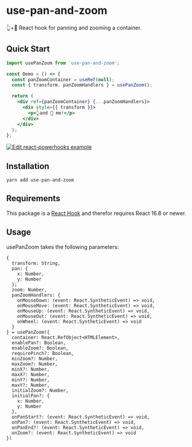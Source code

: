 # use-pan-and-zoom
👆+🔎 React hook for panning and zooming a container.

## Quick Start
```jsx
import usePanZoom from 'use-pan-and-zoom';

const Demo = () => {
  const panZoomContainer = useRef(null);
  const { transform, panZoomHandlers } = usePanZoom();

  return (
    <div ref={panZoomContainer} {...panZoomHandlers}>
      <div style={{ transform }}>
        <p>👆and 🔎 me!</p>
      </div>
    </div>
  );
};
```
[![Edit react-powerhooks example](https://codesandbox.io/static/img/play-codesandbox.svg)](https://codesandbox.io/s/n3rpmj60w0)

## Installation
`yarn add use-pan-and-zoom`

## Requirements
This package is a [React Hook](https://reactjs.org/docs/hooks-intro.html) and therefor requires React 16.8 or newer.

## Usage
usePanZoom takes the following parameters:

```tsx
{
  transform: String,
  pan: {
    x: Number,
    y: Number
  };
  zoom: Number,
  panZoomHandlers: {
    onMouseDown: (event: React.SyntheticEvent) => void,
    onMouseMove: (event: React.SyntheticEvent) => void,
    onMouseUp: (event: React.SyntheticEvent) => void,
    onMouseOut: (event: React.SyntheticEvent) => void,
    onWheel: (event: React.SyntheticEvent) => void
  }
} = usePanZoom({
  container: React.RefObject<HTMLElement>,
  enablePan?: Boolean,
  enableZoom?: Boolean,
  requirePinch?: Boolean,
  minZoom?: Number,
  maxZoom?: Number,
  minX?: Number,
  maxX?: Number,
  minY?: Number,
  maxY?: Number,
  initialZoom?: Number,
  initialPan?: {
    x: Number,
    y: Number
  },
  onPanStart?: (event: React.SyntheticEvent) => void,
  onPan?: (event: React.SyntheticEvent) => void,
  onPanEnd?: (event: React.SyntheticEvent) => void,
  onZoom?: (event: React.SyntheticEvent) => void
})
```
